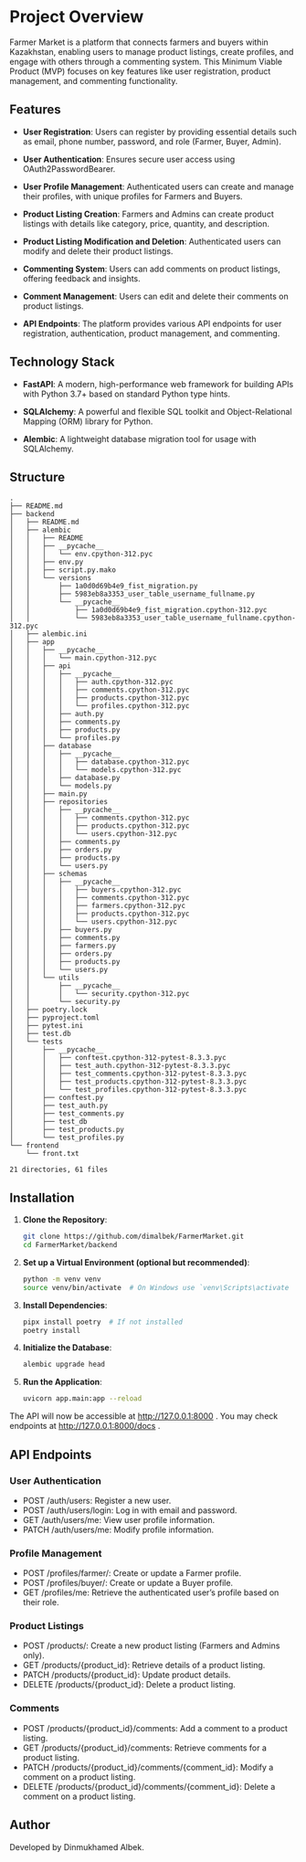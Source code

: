 # **Project Overview**

Farmer Market is a platform that connects farmers and buyers within Kazakhstan, enabling users to manage product listings, create profiles, and engage with others through a commenting system. This Minimum Viable Product (MVP) focuses on key features like user registration, product management, and commenting functionality.

## **Features**

- **User Registration**: Users can register by providing essential details such as email, phone number, password, and role (Farmer, Buyer, Admin).
  
- **User Authentication**: Ensures secure user access using OAuth2PasswordBearer.

- **User Profile Management**: Authenticated users can create and manage their profiles, with unique profiles for Farmers and Buyers.

- **Product Listing Creation**: Farmers and Admins can create product listings with details like category, price, quantity, and description.

- **Product Listing Modification and Deletion**: Authenticated users can modify and delete their product listings.

- **Commenting System**: Users can add comments on product listings, offering feedback and insights.

- **Comment Management**: Users can edit and delete their comments on product listings.

- **API Endpoints**: The platform provides various API endpoints for user registration, authentication, product management, and commenting.

## **Technology Stack**

- **FastAPI**: A modern, high-performance web framework for building APIs with Python 3.7+ based on standard Python type hints.
  
- **SQLAlchemy**: A powerful and flexible SQL toolkit and Object-Relational Mapping (ORM) library for Python.

- **Alembic**: A lightweight database migration tool for usage with SQLAlchemy.

## **Structure**
```
.
├── README.md
├── backend
│   ├── README.md
│   ├── alembic
│   │   ├── README
│   │   ├── __pycache__
│   │   │   └── env.cpython-312.pyc
│   │   ├── env.py
│   │   ├── script.py.mako
│   │   └── versions
│   │       ├── 1a0d0d69b4e9_fist_migration.py
│   │       ├── 5983eb8a3353_user_table_username_fullname.py
│   │       └── __pycache__
│   │           ├── 1a0d0d69b4e9_fist_migration.cpython-312.pyc
│   │           └── 5983eb8a3353_user_table_username_fullname.cpython-312.pyc
│   ├── alembic.ini
│   ├── app
│   │   ├── __pycache__
│   │   │   └── main.cpython-312.pyc
│   │   ├── api
│   │   │   ├── __pycache__
│   │   │   │   ├── auth.cpython-312.pyc
│   │   │   │   ├── comments.cpython-312.pyc
│   │   │   │   ├── products.cpython-312.pyc
│   │   │   │   └── profiles.cpython-312.pyc
│   │   │   ├── auth.py
│   │   │   ├── comments.py
│   │   │   ├── products.py
│   │   │   └── profiles.py
│   │   ├── database
│   │   │   ├── __pycache__
│   │   │   │   ├── database.cpython-312.pyc
│   │   │   │   └── models.cpython-312.pyc
│   │   │   ├── database.py
│   │   │   └── models.py
│   │   ├── main.py
│   │   ├── repositories
│   │   │   ├── __pycache__
│   │   │   │   ├── comments.cpython-312.pyc
│   │   │   │   ├── products.cpython-312.pyc
│   │   │   │   └── users.cpython-312.pyc
│   │   │   ├── comments.py
│   │   │   ├── orders.py
│   │   │   ├── products.py
│   │   │   └── users.py
│   │   ├── schemas
│   │   │   ├── __pycache__
│   │   │   │   ├── buyers.cpython-312.pyc
│   │   │   │   ├── comments.cpython-312.pyc
│   │   │   │   ├── farmers.cpython-312.pyc
│   │   │   │   ├── products.cpython-312.pyc
│   │   │   │   └── users.cpython-312.pyc
│   │   │   ├── buyers.py
│   │   │   ├── comments.py
│   │   │   ├── farmers.py
│   │   │   ├── orders.py
│   │   │   ├── products.py
│   │   │   └── users.py
│   │   └── utils
│   │       ├── __pycache__
│   │       │   └── security.cpython-312.pyc
│   │       └── security.py
│   ├── poetry.lock
│   ├── pyproject.toml
│   ├── pytest.ini
│   ├── test.db
│   └── tests
│       ├── __pycache__
│       │   ├── conftest.cpython-312-pytest-8.3.3.pyc
│       │   ├── test_auth.cpython-312-pytest-8.3.3.pyc
│       │   ├── test_comments.cpython-312-pytest-8.3.3.pyc
│       │   ├── test_products.cpython-312-pytest-8.3.3.pyc
│       │   └── test_profiles.cpython-312-pytest-8.3.3.pyc
│       ├── conftest.py
│       ├── test_auth.py
│       ├── test_comments.py
│       ├── test_db
│       ├── test_products.py
│       └── test_profiles.py
└── frontend
    └── front.txt

21 directories, 61 files
```


## **Installation**

1. **Clone the Repository**:
    ```bash
    git clone https://github.com/dimalbek/FarmerMarket.git
    cd FarmerMarket/backend
    ```

2. **Set up a Virtual Environment (optional but recommended)**:
    ```bash
    python -m venv venv
    source venv/bin/activate  # On Windows use `venv\Scripts\activate
    ```

3. **Install Dependencies**:
    ```bash
    pipx install poetry  # If not installed
    poetry install
    ```

4. **Initialize the Database**:
    ```bash
    alembic upgrade head
    ```

5. **Run the Application**:
    ```bash
    uvicorn app.main:app --reload
    ```

The API will now be accessible at http://127.0.0.1:8000 .
You may check endpoints at http://127.0.0.1:8000/docs .

## **API Endpoints**
### User Authentication ###

- POST /auth/users: Register a new user.
- POST /auth/users/login: Log in with email and password.
- GET /auth/users/me: View user profile information.
- PATCH /auth/users/me: Modify profile information.

### Profile Management ###

- POST /profiles/farmer/: Create or update a Farmer profile.
- POST /profiles/buyer/: Create or update a Buyer profile.
- GET /profiles/me: Retrieve the authenticated user’s profile based on their role.

### Product Listings ###

- POST /products/: Create a new product listing (Farmers and Admins only).
- GET /products/{product_id}: Retrieve details of a product listing.
- PATCH /products/{product_id}: Update product details.
- DELETE /products/{product_id}: Delete a product listing.

### Comments ###

- POST /products/{product_id}/comments: Add a comment to a product listing.
- GET /products/{product_id}/comments: Retrieve comments for a product listing.
- PATCH /products/{product_id}/comments/{comment_id}: Modify a comment on a product listing.
- DELETE /products/{product_id}/comments/{comment_id}: Delete a comment on a product listing.

## Author ##

Developed by Dinmukhamed Albek.